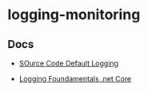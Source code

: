 # logging-monitoring

## Docs

- [SOurce Code Default Logging](https://github.com/dotnet/aspnetcore/blob/a450cb69b5e4549f5515cdb057a68771f56cefd7/src/DefaultBuilder/src/WebHost.cs#L192)

- [Logging Foundamentals .net Core](https://learn.microsoft.com/en-us/aspnet/core/fundamentals/logging/?view=aspnetcore-6.0)
